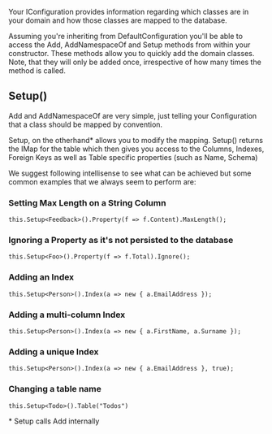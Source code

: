 Your IConfiguration provides information regarding which classes are in your domain and how those classes
are mapped to the database.

Assuming you're inheriting from DefaultConfiguration you'll be able to access the
Add, AddNamespaceOf and Setup methods from within your constructor. These methods allow you to quickly 
add the domain classes. Note, that they will only be added once, irrespective of how many times the
method is called.

Setup<T>()
---------------

Add and AddNamespaceOf are very simple, just telling your Configuration that a class should be mapped 
by convention.

Setup, on the otherhand* allows you to modify the mapping. Setup<T>() returns the IMap<T> for the table
which then gives you access to the Columns, Indexes, Foreign Keys as well as Table specific properties
 (such as Name, Schema)

We suggest following intellisense to see what can be achieved but some common examples that we always
 seem to perform are:

### Setting Max Length on a String Column

    this.Setup<Feedback>().Property(f => f.Content).MaxLength();

### Ignoring a Property as it's not persisted to the database

    this.Setup<Foo>().Property(f => f.Total).Ignore();

### Adding an Index

    this.Setup<Person>().Index(a => new { a.EmailAddress });

### Adding a multi-column Index

    this.Setup<Person>().Index(a => new { a.FirstName, a.Surname });

### Adding a unique Index

    this.Setup<Person>().Index(a => new { a.EmailAddress }, true);

### Changing a table name

    this.Setup<Todo>().Table("Todos")

\* Setup calls Add internally